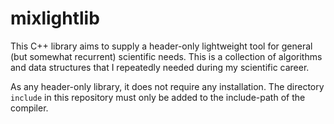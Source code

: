 # mixlightlib

This C++ library aims to supply a header-only lightweight tool for general (but somewhat recurrent) scientific needs. This is a collection of algorithms and data structures that I repeatedly needed during my scientific career.

As any header-only library, it does not require any installation. The directory `include` in this repository must only be added to the include-path of the compiler.